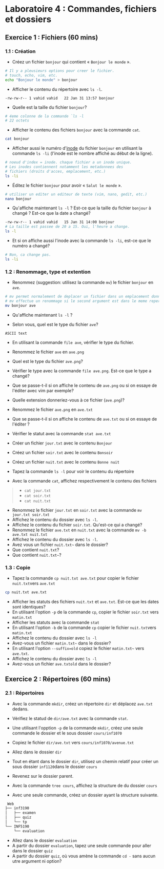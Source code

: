 
# Laboratoire 4 : Commandes, fichiers et dossiers

## Exercice 1 : Fichiers (60 mins)

### 1.1 : Création

- Créez un fichier `bonjour` qui contient « `Bonjour le monde` ».

```sh
# Il y a pleusieurs options pour creer le fichier.
# touch, echo, vim, etc.
echo "Bonjour le monde" > bonjour
```

- Afficher le contenu du répertoire avec `ls -l`.

```
-rw-rw-r-- 1 vahid vahid   22 Jan 31 13:57 bonjour
```

- Quelle est la taille du fichier `bonjour`?

```sh
# 4eme colonne de la commande `ls -l 
# 22 octets
```

- Afficher le contenu des fichiers `bonjour` avec la commande `cat`.

```sh
cat bonjour
```

- Afficher aussi le numéro d'[inode](https://linoxide.com/linux-command/linux-inode/) du fichier `bonjour` en utilisant la commande  `ls -li` (l'inode 
  est le nombre affiché au début de la ligne).

```sh
# noeud d'index = inode. chaque fichier a un inode unique.
# Les inodes contiennent notamment les metadonnees des
# fichiers (droits d'acces, emplacement, etc.)
ls -li
```

- Éditez le fichier `bonjour` pour avoir « `Salut le monde` ».

```sh
# utiliser un editer un editeur de texte (vim, nano, gedit, etc.)
nano bonjour
```

- Qu'affiche maintenant `ls -l` ? Est-ce que la taille du fichier `bonjour` à changé ? Est-ce 
  que la date a changé?

```sh
-rw-rw-r-- 1 vahid vahid   15 Jan 31 14:00 bonjour
# La taille est passee de 20 a 15. Oui, l'heure a change.
ls -l
```

- Et si on affiche aussi l'inode avec la commande `ls -li`, est-ce que le numéro a changé?

```sh
# Non, ca change pas.
ls -li
```

### 1.2 : Renommage, type et extention

- Renommez (suggestion: utilisez la commande `mv`) le fichier `bonjour` en `ave`. 

```sh
# mv permet normalement de deplacer un fichier dans un emplacement donne
# mv effectue un renommage si le second argument est dans le meme repertoire.
mv bonjour ave
```

- Qu'affiche maintenant `ls -l` ?

- Selon vous, quel est le type du fichier `ave`?
```
ASCII text
```
- En utilisant la commande `file ave`, vérifier le type du fichier.

- Renommez le fichier  `ave` en `ave.png`

- Quel est le type du fichier `ave.png`?

- Vérifier le type avec la commande `file ave.png`. Est-ce que le type a changé?

- Que se passe-t-il si on affiche le contenu de `ave.png` ou si on essaye de l'éditer avec 
  vim par exemple?
  
- Quelle extension donneriez-vous à ce fichier (`ave.png`)?

- Renommez le fichier `ave.png` en `ave.txt`

- Que se passe-t-il si on affiche le contenu de `ave.txt` ou si on essaye de l'éditer ?

- Vérifier le statut avec la commande `stat ave.txt`
- Créer un fichier  `jour.txt` avec le contenu `Bonjour`
- Créez un fichier  `soir.txt` avec le contenu `Bonsoir`
- Créez un fichier  `nuit.txt` avec le contenu `Bonne nuit`
- Tapez la commande `ls -l` pour voir le contenu du répertoire
- Avec la commande `cat`, affichez respectivement le contenu des fichiers
> - `cat jour.txt`
> - `cat soir.txt`
> - `cat nuit.txt`
- Renommez le fichier `jour.txt` en `soir.txt` avec la commande `mv jour.txt soir.txt`
- Affichez le contenu du dossier avec `ls -l`. 
- Affichez le contenu du fichier `soir.txt`. Qu'est-ce qui a changé?
- Renommez le fichier `ave.txt` en `nuit.txt` avec la commande `mv -b ave.txt nuit.txt`
- Affichez le contenu du dossier avec `ls -l`. 
- Avez vous un fichier `nuit.txt~` dans le dossier?
- Que contient  `nuit.txt`?
- Que contient  `nuit.txt~`?

### 1.3 : Copie

- Tapez la commande `cp nuit.txt ave.txt` pour copier  le fichier `nuit.txt`vers `ave.txt`
```sh
cp nuit.txt ave.txt
```

- Afficher les statuts des fichiers `nuit.txt` et  `ave.txt`. Est-ce que les dates 
  sont identiques?
- En utilisant l'option `-p` de la commande `cp`, copier le fichier `soir.txt` vers 
  `matin.txt`
- Afficher les statuts avec la commande `stat`
- En utilisant l'option `-b` de la commande `cp` copier le fichier `nuit.txt`vers `matin.txt`
- Affichez le contenu du dossier avec `ls -l`
- Avez-vous un fichier `matin.txt~` dans le dossier?
- En utilisant l'option `--suffix=old` copiez le fichier  `matin.txt~` vers `ave.txt`.
- Affichez le contenu du dossier avec `ls -l`
- Avez-vous un fichier `ave.txtold` dans le dossier?

## Exercice 2 : Répertoires (60 mins)

### 2.1 : Répertoires

- Avec la commande `mkdir`, créez un répertoire `dir` et déplacez `ave.txt` dedans.

- Vérifiez le statud de `dir/ave.txt` avec la commande `stat`.
- Une utilisant l'opption `-p` de la commande `mkdir`, créez une seule commande le 
  dossier et le sous dossier `cours/inf1070`
- Copiez le fichier `dir/ave.txt` vers `cours/inf1070/avenue.txt`
- Allez dans le dossier `dir`
- Tout en étant dans le dossier `dir`, utilisez un chemin relatif pour créer un sous 
  dossier `inf1120`dans le dossier `cours`
- Revenez sur le dossier parent. 
- Avec la commande `tree cours`, affichez la structure de du dossier `cours`
- Avec une seule commande, créez un dossier ayant la structure suivante.
~~~csh
 Web
├── inf3190
│   ├── examen
│   ├── quiz
│   └── tp
└── INF5190
    └── evaluation
~~~

<!-- Solution
mkdir -p Web/{inf3190/{tp,quiz,examen},INF5190/evaluation}
--> 
- Allez dans le dossier `evaluation`
- A partir du dossier `evaluation`, tapez une seule commande pour aller dans le dossier 
  `quiz`
- A partir du dossier `quiz`, où vous amène la commande `cd -` sans aucun utre argument 
  ni option?




